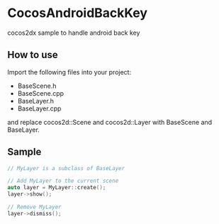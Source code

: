 CocosAndroidBackKey
===================

cocos2dx sample to handle android back key

## How to use

Import the following files into your project:

* BaseScene.h
* BaseScene.cpp
* BaseLayer.h
* BaseLayer.cpp

and replace cocos2d::Scene and cocos2d::Layer with BaseScene and BaseLayer.

## Sample

```cpp
// MyLayer is a subclass of BaseLayer

// Add MyLayer to the current scene
auto layer = MyLayer::create();
layer->show();

// Remove MyLayer
layer->dismiss();
```
